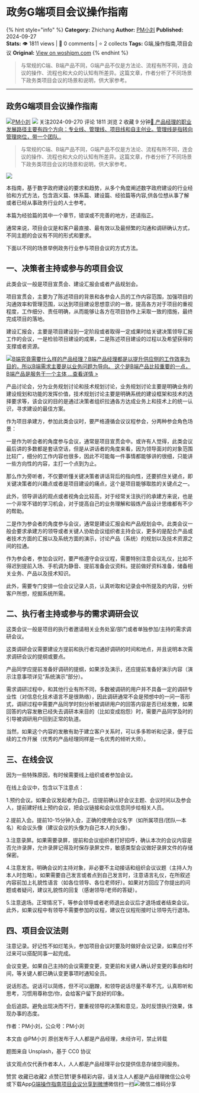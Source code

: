 # 政务G端项目会议操作指南
{% hint style="info" %}
**Category:** Zhichang
**Author:** [PM小刘](https://www.woshipm.com/u/329822)
**Published:** 2024-09-27  
**Stats:** 👁️ 1811 views | 💬 0 comments | ⭐ 2 collects
**Tags:** G端,操作指南,项目会议
**Original:** [View on woshipm.com](https://www.woshipm.com/zhichang/6121103.html)
{% endhint %}
> 与常规的C端、B端产品不同，G端产品不仅是方法论、流程有所不同，连会议的操作、流程也和大众的认知有所差异。这篇文章，作者分析了不同场景下政务类项目会议的场景和说明，供大家参考。

---

## 政务G端项目会议操作指南

[![](https://static.woshipm.com/view/woshipm_api_def_20231011111049_7193.jpg?imageView2/1/w/72/h/72/q/100)](https://www.woshipm.com/u/329822)[PM小刘](https://www.woshipm.com/u/329822) ![](https://static.woshipm.com/tag/1101_1@2x.png) 关注2024-09-270 评论 1811 浏览 2 收藏 9 分钟[🔗 产品经理的职业发展路径主要有四个方向：专业线、管理线、项目线和自主创业。管理线是指转向管理岗位，带一个团队..](https://ke.qidianla.com/courses/90pm)

> 与常规的C端、B端产品不同，G端产品不仅是方法论、流程有所不同，连会议的操作、流程也和大众的认知有所差异。这篇文章，作者分析了不同场景下政务类项目会议的场景和说明，供大家参考。

![](https://image.woshipm.com/2023/04/13/8b7edd04-d9eb-11ed-889f-00163e0b5ff3.jpg)

本指南，基于数字政府建设的要求和趋势，从多个角度阐述数字政府建设的行业经验和方式方法，包含涵义篇、体系篇、建设篇、经验篇等内容,供各位想从事了解或者已经从事政务行业的人士参考。

本篇为经验篇的其中一个章节，错误或不完善的地方，还请指正。

通常来说，项目会议是和客户最直接、最有效以及最频繁的沟通和调研确认方式，不同主题的会议有不同的形式和要求。

下面以不同的场景举例政务行业参与项目会议的方式方法。

## 一、决策者主持或参与的项目会议

此类会议一般是项目宣贯会、建设汇报会或者产品规划会。

项目宣贯会，主要为了陈述项目的背景和各参会人员的工作内容范围，加强项目的沟通效率和管理范围，以达到项目建设思想意识的一致，提高各方对于项目的重视程度，工作细分、责任明确，从而能够让各方在项目协作上采取一致的措施，最终完成项目的落地。

建设汇报会，主要是项目建设到一定阶段或者取得一定成果时给关键决策领导汇报工作的会议，一是检验项目建设的成果，二是陈述项目建设的过程以及希望获得的支撑或者资源。

[![](https://image.woshipm.com/2023/08/02/f7cafd68-30e3-11ee-9da3-00163e0b5ff3.png)B端究竟需要什么样的产品经理？B端产品经理都是以提升供应侧的工作效率为目的，所以B端需求主要是以业务问题为导向。 这个是B端产品比较重要的一点，B端产品是服务于一个主体 ...查看详情 >](https://ke.qidianla.com/courses/bcpm)

产品讨论会，分为业务规划讨论和技术规划讨论，业务规划讨论主要是明确业务的建设规划和功能的发挥价值，技术规划讨论主要是明确系统的建设框架和技术的选择要求等，该会议的目的是通过决策者组织拉通各方达成业务上和技术上的统一认识，寻求建设的最佳方案。

作为项目承建方，参加此类会议时，要严格遵循会议议程参会，分两种参会角色场景：

一是作为听会者的角度参与会议，通常是项目宣贯会中。或许有人觉得，此类会议最后讲的多数都是套话空话，但是从讲话者的角度来看，因为领导面对的对象范围比较广，细分的工作内容也很多，因此不可能每一件事情都能够讲的很细，只能讲一些方向性的内容，主打一个点到为止。

那么作为旁听者，不仅要听懂关键决策者讲话背后的指向性，还要抓住关键点，即关键决策者的兴趣点或者是项目建设的痛点，这个是项目能够取胜的关键点之一。

此外，领导讲话的观点或者视角会比较高，对于经常关注执行的承建方来说，也是一个非常不错的学习机会，对于提高自己的业务理解和锻炼产品设计思维都有不少的帮助。

二是作为参会者的角度参与会议，通常是建设汇报会和产品规划会中。此类会议一般会要求承建方的领导或者关键人协助会议组织者主持会议，更多的是配合产品或者技术方面的汇报以及系统方面的演示，讨论产品（系统）的规划以及技术资源之间的拉通。

作为参会者，参加会议时，要严格遵守会议议程，需要特别注意会议礼仪，比如不得迟到提前入场、手机调为静音、提前准备会议资料。提前做好资料准备，储备相关业务、产品以及技术知识。

此外，需要专门安排一位会议记录人员，认真听取和记录会中所提及的内容，分析客户所想，挖掘系统所需。

## 二、执行者主持或参与的需求调研会议

这类会议一般是项目的执行者邀请相关业务处室/部门或者单独参加/主持的需求调研会议。

这类调研会议需要建设方提前和执行者沟通好调研的时间和地点，并且说明本次需求调研会议的提纲或要点。

产品同学应提前准备好调研的提纲，如果涉及演示，还应提前准备好演示内容（演示注意事项详见“系统演示”部分）。

需求调研过程中，和其他行业有所不同，多数被调研的用户并不具备一定的调研专业性（对信息化技术语言不是很熟络），因此调研通常不会是预想中的一问一答形式，调研过程中需要产品同学时刻分析被调研用户的回答内容是否已经发散，如果回答的内容发散已经失去调研本来目的（比如变成抱怨）时，需要产品同学及时的引导被调研用户回到正常的轨道。

当然，如果这个内容的发散有助于建立客户关系时，可以多多聆听和记录，便于后续的工作开展（优秀的产品经理同样是一名优秀的倾听大师）。

## 三、在线会议

因为一些特殊原因，有时候需要线上组织或者参加会议。

在线上会议中，包含以下注意点：

1.预约会议。如果会议发起者为自己，应提前确认好会议主题、会议时间以及参会人，提前建好线上预约会议，把会议链接和会议信息同步给相关人员。

2.提前入会。提前10-15分钟入会，正确的使用会议名字（如所属项目/团队—本名）和会议头像（建议会议的头像为自己本人的头像）。

3.注意录屏。如果需要录屏，提前和会议组织者打好招呼，确认本次的会议内容是否允许录屏，允许录屏记得及时保存录屏文件，敏感类型会议做好录屏文件的存储保密。

4.注意发言。明确会议的主持对象，非必要不主动接话和组织会议议题（主持人为本人时忽略）。如果需要自己发言或者点到自己发言时，注意语言礼仪，在所叙述内容前加上礼貌性语言（如各位领导、各位老师好）。如果对方回应了你提出的问题或者疑问，建议礼貌性的回复（感谢领导/老师的答疑）。

5.注意退场。正常情况下，等参会领导或者老师退出会议后才退场或者结束会议。此外，如果议程中有领导不需要参加的议程，建议在议程衔接时让领导先行退场。

## 四、项目会议法则

注意记录。好记性不如烂笔头，参加项目会议时要及时做好会议记录，如果应付不过来可以搭配同事一起完成。

会议变更。如果自己主持的会议需要变更，变更前和关键人确认好变更的事由和时间，等关键人都已确认变更事项时通知全员。

说话形态。说话可以简练，但不可以磨蹭，和领导说话尽量不卑不亢，认真聆听和思考，习惯用尊称您/你，会给客户留下良好的印象。

会后追踪。避免出现决而不行，要重视领导的决策和意见，及时反馈执行效果，体现办事的态度。

作者：PM小刘，公众号：PM小刘

本文由 @PM小刘 原创发布于人人都是产品经理，未经许可，禁止转载

题图来自 Unsplash，基于 CC0 协议

该文观点仅代表作者本人，人人都是产品经理平台仅提供信息存储空间服务。

赞赏 收藏已收藏2 点赞已赞1更多精彩内容，请关注人人都是产品经理微信公众号或下载App[G端](https://www.woshipm.com/tag/g%e7%ab%af)[操作指南](https://www.woshipm.com/tag/%e6%93%8d%e4%bd%9c%e6%8c%87%e5%8d%97)[项目会议](https://www.woshipm.com/tag/%e9%a1%b9%e7%9b%ae%e4%bc%9a%e8%ae%ae)[分享到微博](https://service.weibo.com/share/share.php?appkey=2775287854&title=政务G端项目会议操作指南&url=https://www.woshipm.com/zhichang/6121103.html&pic=https://image.woshipm.com/2023/04/13/8b7edd04-d9eb-11ed-889f-00163e0b5ff3.jpg)微信扫一扫![微信二维码](https://api.pwmqr.com/qrcode/create/?url=https://www.woshipm.com/zhichang/6121103.html)分享